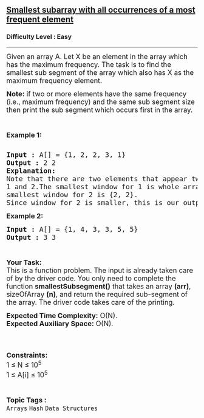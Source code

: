 <h2><a href="https://practice.geeksforgeeks.org/problems/smallest-subarray-with-all-occurrences-of-a-most-frequent-element2258/1?utm_source=gfg&utm_medium=article&utm_campaign=bottom_sticky_on_article">Smallest subarray with all occurrences of a most frequent element</a></h2><h3>Difficulty Level : Easy</h3><hr><div class="problems_problem_content__Xm_eO"><p><span style="font-size:18px">Given an array A. Let X be an element in the array which has the maximum frequency. The task is to find the smallest sub segment of the array which also has X as the maximum frequency element.</span></p>

<p><span style="font-size:18px"><strong>Note:</strong> if two or more elements have the same frequency (i.e., maximum frequency) and the same sub segment size then print the sub segment<strong> </strong>which occurs first in the array.</span></p>

<p>&nbsp;</p>

<p><span style="font-size:18px"><strong>Example 1:</strong></span><br>
&nbsp;</p>

<pre><span style="font-size:18px"><strong>Input :</strong> A[] = {1, 2, 2, 3, 1}
<strong>Output :</strong> 2 2
<strong>Explanation:</strong>
Note that there are two elements that appear two times,
1 and 2.The smallest window for 1 is whole array and
smallest window for 2 is {2, 2}.
Since window for 2 is smaller, this is our output.</span></pre>

<p><span style="font-size:18px"><strong>Example 2:</strong></span></p>

<pre><span style="font-size:18px"><strong>Input :</strong> A[] = {1, 4, 3, 3, 5, 5} <strong>
Output :</strong> 3 3 </span></pre>

<p>&nbsp;</p>

<p><span style="font-size:18px"><strong>Your Task:</strong><br>
This is a function problem. The input is already taken care of by the driver code. You only need to complete the function <strong>smallestSubsegment()</strong> that takes an array <strong>(arr)</strong>, sizeOfArray <strong>(n)</strong>, and return the required sub-segment of the array. The driver code takes care of the printing.</span></p>

<p><span style="font-size:18px"><strong>Expected Time Complexity:</strong>&nbsp;O(N).<br>
<strong>Expected Auxiliary Space:</strong>&nbsp;O(N).</span><br>
&nbsp;</p>

<p>&nbsp;</p>

<p><span style="font-size:18px"><strong>Constraints:</strong><br>
1 ≤ N ≤ 10<sup>5</sup><br>
1 ≤ A[i] ≤ 10<sup>5</sup></span></p>
</div><br><p><span style=font-size:18px><strong>Topic Tags : </strong><br><code>Arrays</code>&nbsp;<code>Hash</code>&nbsp;<code>Data Structures</code>&nbsp;